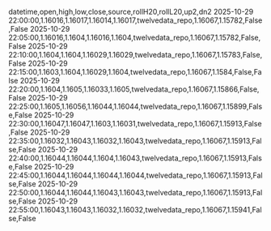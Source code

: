 datetime,open,high,low,close,source,rollH20,rollL20,up2,dn2
2025-10-29 22:00:00,1.16016,1.16017,1.16014,1.16017,twelvedata_repo,1.16067,1.15782,False,False
2025-10-29 22:05:00,1.16016,1.1604,1.16016,1.1604,twelvedata_repo,1.16067,1.15782,False,False
2025-10-29 22:10:00,1.1604,1.1604,1.16029,1.16029,twelvedata_repo,1.16067,1.15783,False,False
2025-10-29 22:15:00,1.1603,1.1604,1.16029,1.1604,twelvedata_repo,1.16067,1.1584,False,False
2025-10-29 22:20:00,1.1604,1.1605,1.16033,1.1605,twelvedata_repo,1.16067,1.15866,False,False
2025-10-29 22:25:00,1.1605,1.16056,1.16044,1.16044,twelvedata_repo,1.16067,1.15899,False,False
2025-10-29 22:30:00,1.16047,1.16047,1.1603,1.16031,twelvedata_repo,1.16067,1.15913,False,False
2025-10-29 22:35:00,1.16032,1.16043,1.16032,1.16043,twelvedata_repo,1.16067,1.15913,False,False
2025-10-29 22:40:00,1.16044,1.16044,1.1604,1.16043,twelvedata_repo,1.16067,1.15913,False,False
2025-10-29 22:45:00,1.16044,1.16044,1.16044,1.16044,twelvedata_repo,1.16067,1.15913,False,False
2025-10-29 22:50:00,1.16044,1.16044,1.16043,1.16043,twelvedata_repo,1.16067,1.15913,False,False
2025-10-29 22:55:00,1.16043,1.16043,1.16032,1.16032,twelvedata_repo,1.16067,1.15941,False,False
